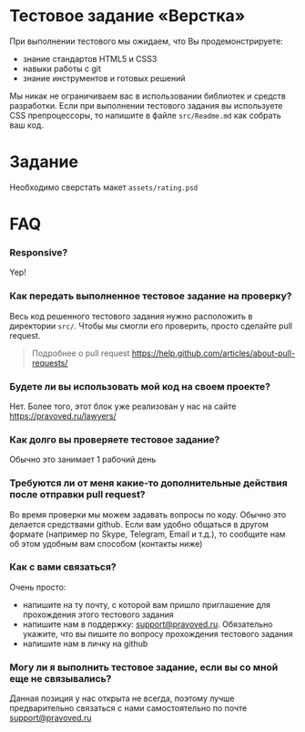 # Тестовое задание «Верстка»

При выполнении тестового мы ожидаем, что Вы продемонстрируете:

* знание стандартов HTML5 и CSS3
* навыки работы с git
* знание инструментов и готовых решений 

Мы никак не ограничиваем вас в использовании библиотек и средств разработки. 
Если при выполнении тестового задания вы используете CSS препроцессоры, 
то напишите в файле ```src/Readme.md``` как собрать ваш код.


# Задание

Необходимо сверстать макет ```assets/rating.psd```


# FAQ

### Responsive?

Yep!


### Как передать выполненное тестовое задание на проверку?
 
Весь код решенного тестового задания нужно расположить в директории ```src/```. 
Чтобы мы смогли его проверить, просто сделайте pull request.
 
> Подробнее о pull request
> https://help.github.com/articles/about-pull-requests/


### Будете ли вы использовать мой код на своем проекте?

Нет. Более того, этот блок уже реализован у нас на сайте https://pravoved.ru/lawyers/


### Как долго вы проверяете тестовое задание?

Обычно это занимает 1 рабочий день


### Требуются ли от меня какие-то дополнительные действия после отправки pull request?

Во время проверки мы можем задавать вопросы по коду. Обычно это делается средствами github.
Если вам удобно общаться в другом формате (например по Skype, Telegram, Email и т.д.), 
то сообщите нам об этом удобным вам способом (контакты ниже)


### Как с вами связаться?

Очень просто:
* напишите на ту почту, с которой вам пришло приглашение для прохождения этого тестового задания
* напишите нам в поддержку: support@pravoved.ru. Обязательно укажите, что вы пишите 
по вопросу прохождения тестового задания
* напишите нам в личку на github


### Могу ли я выполнить тестовое задание, если вы со мной еще не связывались?
 
Данная позиция у нас открыта не всегда, поэтому лучше предварительно связаться 
с нами самостоятельно по почте support@pravoved.ru